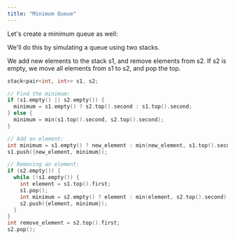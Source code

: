 ```yaml
---
title: "Minimum Queue"
---
```


Let\'s create a minimum queue as well:

We\'ll do this by simulating a queue using two stacks.

We add new elements to the stack s1, and remove elements from s2. If s2
is empty, we move all elements from s1 to s2, and pop the top.

```cpp
stack<pair<int, int>> s1, s2;

// Find the minimum:
if (s1.empty() || s2.empty()) {
  minimum = s1.empty() ? s2.top().second : s1.top().second;
} else {
  minimum = min(s1.top().second, s2.top().second);
}

// Add an element:
int minimum = s1.empty() ? new_element : min(new_element, s1.top().second);
s1.push({new_element, minimum});

// Removing an element:
if (s2.empty()) {
  while (!s1.empty()) {
    int element = s1.top().first;
    s1.pop();
    int minimum = s2.empty() ? element : min(element, s2.top().second);
    s2.push({element, minimum});
  }
}
int remove_element = s2.top().first;
s2.pop();
```
